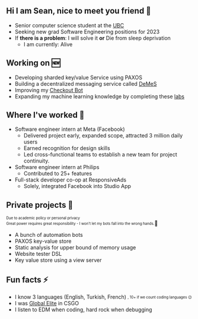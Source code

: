 ## Hi I am Sean, nice to meet you friend 👋
- Senior computer science student at the [UBC](https://www.cs.ubc.ca/students/undergrad/prospective/switching/computer-science-specializations)
- Seeking new grad Software Engineering positions for 2023
- If **there is a problem**: I will solve it **or** Die from sleep deprivation
    - I am currently: Alive


## Working on 🆕

- Developing sharded key/value Service using PAXOS 
- Building a decentralized messaging service called [DeMeS](https://github.com/Harin329/DeMeS)
- Improving my [Checkout Bot](https://sgoyel.ca/#/CheckoutBot#project)
- Expanding my machine learning knowledge by completing these [labs](https://github.com/UBC-CS/cpsc330-2022W2/tree/main/hw)

## Where I've worked 📖
- Software engineer intern at Meta (Facebook)
    - Delivered project early, expanded scope, attracted 3 million daily users
    - Earned recognition for design skills
    - Led cross-functional teams to establish a new team for project continuity.
- Software engineer intern at Philips
    - Contributed to 25+ features
- Full-stack developer co-op at ResponsiveAds
    - Solely, integrated Facebook into Studio App


## Private projects 🤫
<sub><sup>Due to academic policy or personal privacy <br> Great power requires great responsibility - I won't let my bots fall into the wrong hands.</sup></sub>👮
- A bunch of automation bots
- PAXOS key-value store
- Static analysis for upper bound of memory usage
- Website tester DSL
- Key value store using a view server

## Fun facts ⚡
- I know 3 languages (English, Turkish, French) <sub><sup>, 10+ if we count coding languages 😉</sup></sub>
- I was [Global Elite](https://totalcsgo.com/ranks/global-elite) in CSGO
- I listen to EDM when coding, hard rock when debugging
